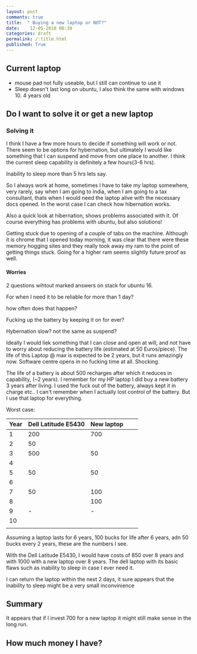 ```yaml
---
layout: post
comments: true
title:  " Buying a new laptop or NOT?"
date:    12-05-2018 08:39
categories: draft
permalink: /:title.html
published: True
---
```


## Current laptop

- mouse pad not fully useable, but I still can continue to use it
- Sleep doesn't last long on ubuntu, I also think the same with
windows 10.
4 years old

## Do I want to solve it or get a new laptop

### Solving it

I think I have a few more hours to decide if something will work or
not. There seem to be options for hybernation, but ultimately I would
like something that I can suspend and move from one place to
another. I think the current sleep capability is definitely a few
hours(3-6 hrs).


Inability to sleep more than 5 hrs lets say.

So I always work at home, sometimes I have to take my laptop
somewhere, very rarely, say when I am going to india, when I am going
to a tax consultant, thats when I would need the laptop alive with the
necessary docs opened. In the worst case I can check how hibernation
works.

Also a quick look at hibernation, shows problems associated with
it. Of course everything has problems with ubuntu, but also solutions!

Getting stuck due to opening of a couple of tabs on the
machine. Although it is chrome that I opened today morning, it was
clear that there were these memory hogging sites and they really took
away my ram to the point of getting things stuck. Going for a higher
ram seems slightly future proof as well.


#### Worries

2 questions wihtout marked answers on stack for ubuntu 16.

For when I need it to be reliable for more than 1 day?


how often does that happen?


Fucking up the battery by keeping it on for ever?

Hybernation slow? not the same as suspend?

Ideally I would liek something that I can close and open at will, and
not have to worry about reducing the battery life (estimated at 50
Euros/piece). The life of this Laptop @ max is expected to be 2 years,
but it runs amazingly now. Software centre opens in no fucking time
at all. Shocking.

The life of a battery is about 500 recharges after which it reduces in
capability, (~2 years). I remember for my HP laptop I did buy a new
battery 3 years after living. I used the fuck out of the battery,
always kept it in charge etc.. I can't remember when I actually lost
control of the battery. But I use that laptop for everything.


Worst case: 


| Year | Dell Latitude E5430 | New laptop |   |   |
|------|---------------------|------------|---|---|
| 1    | 200                 | 700        |   |   |
| 2    | 50                  |            |   |   |
| 3    | 500                 | 50         |   |   |
| 4    |                     |            |   |   |
| 5    | 50                  | 50         |   |   |
| 6    |                     |            |   |   |
| 7    | 50                  | 100        |   |   |
| 8    |                     | 100        |   |   |
| 9    | -                   | -          |   |   |
| 10   |                     |            |   |   |
|      |                     |            |   |   |


Assuming a laptop lasts for 6 years, 100 bucks for life after 6 years,
adn 50 bucks every 2 years, these are the numbers I see. 

With the Dell Latitude E5430, I would have costs of 850 over 8 years
and with 1000 with a new laptop over 8 years. The dell laptop with its
basic flaws such as inability to sleep in case I ever need it.


I can return the laptop within the next 2 days, it sure appears that
the inability to sleep might be a very small inconvinience
## Summary

It appears that if I invest 700 for a new laptop it might still make
sense in the long run.

## How much money I have?
